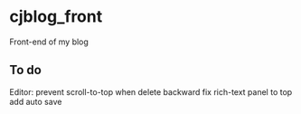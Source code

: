 # cjblog_front
Front-end of my blog
## To do
Editor:
prevent scroll-to-top when delete backward
fix rich-text panel to top
add auto save
